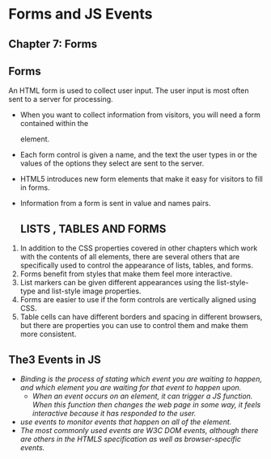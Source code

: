 # Forms and JS Events
## Chapter 7: Forms
## Forms
An HTML form is used to collect user input. The user input is most often sent to a server for processing.

  
- When you want to collect information from visitors, you will need a form contained within the <form> element.
- Each form control is given a name, and the text the user types in or the values of the options they select are sent to the server.
- HTML5 introduces new form elements that make it easy for visitors to fill in forms.
- Information from a form is sent in value and names pairs.

  ## LISTS , TABLES AND FORMS
  
1. In addition to the CSS properties covered in other chapters which work with the contents of all elements, there are several others that are specifically used to control the appearance of lists, tables, and forms.
2. Forms benefit from styles that make them feel more interactive.
4. List markers can be given different appearances using the list-style-type and list-style image properties.
5. Forms are easier to use if the form controls are vertically aligned using CSS.
6. Table cells can have different borders and spacing in different browsers, but there are properties you can use to control them and make them more consistent.

## The3 Events in JS

- *Binding is the process of stating which event you are waiting to happen, and which element you are waiting for that event to happen upon.*
  - *When an event occurs on an element, it can trigger a JS function. When this function then changes the web page in some way, it feels interactive because it has responded to the user.*
 - *use events to monitor events that happen on all of the element.*
- *The most commonly used events are W3C DOM events, although there are others in the HTMLS specification as well as browser-specific events.*
